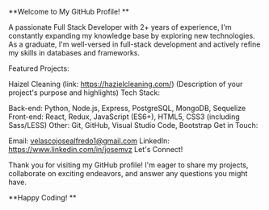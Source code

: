 **Welcome to My GitHub Profile! **

A passionate Full Stack Developer with 2+ years of experience, I'm constantly expanding my knowledge base by exploring new technologies. As a graduate, I'm well-versed in full-stack development and actively refine my skills in databases and frameworks.

Featured Projects:

Haizel Cleaning (link: https://hazielcleaning.com/) (Description of your project's purpose and highlights)
Tech Stack:

Back-end: Python, Node.js, Express, PostgreSQL, MongoDB, Sequelize
Front-end: React, Redux, JavaScript (ES6+), HTML5, CSS3 (including Sass/LESS)
Other: Git, GitHub, Visual Studio Code, Bootstrap
Get in Touch:

Email: velascojosealfredo1@gmail.com
LinkedIn: https://www.linkedin.com/in/josemvz
Let's Connect!

Thank you for visiting my GitHub profile! I'm eager to share my projects, collaborate on exciting endeavors, and answer any questions you might have.

**Happy Coding! **
